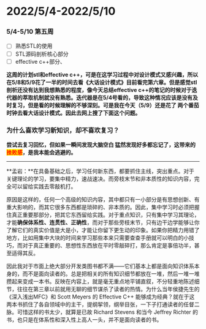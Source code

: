 # 2022/5/4-2022/5/10

### 5/4-5/10 第五周

* [ ] 熟悉STL的使用
* [ ] STL源码剖析核心部分
* [ ] effective c++部分、

**这周的计划stl和effective c++，可是在这学习过程中对设计模式又感兴趣，所以在5/8和5/9花了一半的时间去看《大话设计模式》目前看完第六章。但是感觉stl剖析还没有达到我想熟悉的程度，像今天总结effective c++的笔记的时候对于迭代器的萃取机制就没有熟悉。迭代器是在5/4号看的，导致这种情况应该是没有及时复习，但是看的时候理解的不够深刻。可是我在今天（5/9）还是花了 两个番茄时钟去看大话设计模式。因此去网上搜了下面这个问题。**

### 为什么喜欢学习新知识，却不喜欢复习？

**尝试去复习回忆，但如果一瞬间发现大脑空白 猛然发现好多都忘记了，这带来的**<mark style="color:red;">**挫败感**</mark>**，是我本能会逃避的。**

****

**孟岩：**在具备基础之后，学习任何新东西，都要抓住主线，突出重点。对于关键理论的学习，要集中精力，速战速决。而旁枝末节和非本质性的知识内容，完全可以留给实践去零敲机打。

原因是这样的，任何一个高级的知识内容，其中都只有一小部分是有思想创新、有重大影响的，而其它很多东西都是琐碎的、非本质的。因此，集中学习时必须把握住真正重要那部分，把其它东西留给实践。对于重点知识，只有集中学习其理论，才能**确保体系性、连贯性、正确性**，而对于那些旁枝末节，只有边干边学能够让你了解它们的真实价值是大是小，才能让你留下更生动的印象。如果你把精力用错了地方，比如用集中大块的时间来学习那些本来只需要查查手册就可以明白的小技巧，而对于真正重要的、思想性东西放在平时零敲碎打，那么肯定是事倍功半，甚至适得其反。&#x20;

因此我对于市面上绝大部分开发类图书都不满——它们基本上都是面向知识体系本身的，而不是面向读者的。总是把相关的所有知识细节都放在一堆，然后一堆一堆攒起来变成一本书。反映在内容上，就是毫无重点地平铺直叙，不分轻重地陈述细节，往往在第三章以前就用无聊的细节谋杀了读者的热情。为什么当年侯捷先生的《深入浅出MFC》和 Scott Meyers 的 Effective C++ 能够成为经典？就在于这两本书抓住了各自领域中的主干，提纲挈领，纲举目张，一下子打通读者的任督二脉。可惜这样的书太少，就算是已故 Richard Stevens 和当今 Jeffrey Richter 的书，也只是在体系性和深入性上高人一头，并不是面向读者的书。



